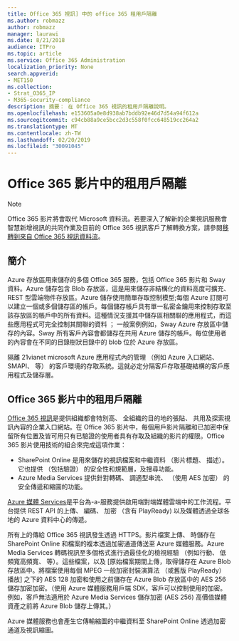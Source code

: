 ```yaml
---
title: Office 365 視訊] 中的 office 365 租用戶隔離
ms.author: robmazz
author: robmazz
manager: laurawi
ms.date: 8/21/2018
audience: ITPro
ms.topic: article
ms.service: Office 365 Administration
localization_priority: None
search.appverid:
- MET150
ms.collection:
- Strat_O365_IP
- M365-security-compliance
description: 摘要： 在 Office 365 視訊的租用戶隔離說明。
ms.openlocfilehash: e153605a0e8d938ab7bddb92e46d7d54a94f612a
ms.sourcegitcommit: c94cb88a9ce5bcc2d3c558f0fcc648519cc264a2
ms.translationtype: MT
ms.contentlocale: zh-TW
ms.lasthandoff: 02/20/2019
ms.locfileid: "30091045"
---
```

# <a name="tenant-isolation-in-office-365-video"></a>Office 365 影片中的租用戶隔離

> [!NOTE]
> Office 365 影片將會取代 Microsoft 資料流。若要深入了解新的企業視訊服務會智慧新增視訊的共同作業及目前的 Office 365 視訊客戶了解轉換方案，請參閱[移轉到來自 Office 365 視訊資料流](https://docs.microsoft.com/stream/)。

## <a name="introduction"></a>簡介
Azure 存放區用來儲存的多個 Office 365 服務，包括 Office 365 影片和 Sway 資料。Azure 儲存包含 Blob 存放區，這是用來儲存非結構化的資料高度可擴充、 REST 型雲端物件存放區。Azure 儲存使用簡單存取控制模型;每個 Azure 訂閱可以建立一個或多個儲存區的帳戶。每個儲存帳戶具有單一私密金鑰用來控制存取至該存放區的帳戶中的所有資料。這種情況支援其中儲存區相關聯的應用程式，而這些應用程式可完全控制其關聯的資料 ； 一般案例例如，Sway Azure 存放區中儲存的內容。Sway 所有客戶內容會都儲存在共用 Azure 儲存的帳戶。每位使用者的內容會在不同的目錄樹狀目錄中的 blob 位於 Azure 存放區。

隔離 21vianet microsoft Azure 應用程式內的管理 （例如 Azure 入口網站、 SMAPI、 等） 的客戶環境的存取系統。這就必定分隔客戶存取基礎結構的客戶應用程式及儲存層。

## <a name="tenant-isolation-in-office-365-video"></a>Office 365 影片中的租用戶隔離
[Office 365 視訊](https://support.office.com/article/Meet-Office-365-Video-ca1cc1a9-a615-46e1-b6a3-40dbd99939a6)是提供組織都會特別高、 全組織的目的地的張貼、 共用及探索視訊內容的企業入口網站。在 Office 365 影片中，每個用戶影片隔離和已加密中保留所有位置及皆可用只有已驗證的使用者具有存取及組織的影片的權限。Office 365 影片使用技術的組合來完成這項作業：
- SharePoint Online 是用來儲存的視訊檔案和中繼資料 （影片標題、 描述）。它也提供 （包括驗證） 的安全性和規範層，及搜尋功能。
- Azure Media Services 提供針對轉碼、 調適型串流、 （使用 AES 加密） 的安全傳遞和縮圖的功能。

[Azure 媒體 Services](https://azure.microsoft.com/services/media-services/)是平台為-a-服務提供啟用端對端媒體雲端中的工作流程。平台提供 REST API 的上傳、 編碼、 加密 （含有 PlayReady) 以及媒體透過全球各地的 Azure 資料中心的傳遞。

所有上的傳給 Office 365 視訊發生透過 HTTPS。影片檔案上傳、 時儲存在 SharePoint Online 和檔案的複本透過加密通道傳送至 Azure 媒體服務。Azure Media Services 轉碼視訊至多個格式進行過最佳化的檢視經驗 （例如行動、 低頻寬高頻寬、 等）。這些檔案，以及 [原始檔案期間上傳，取得儲存在 Azure Blob 存放區中。將檔案使用每個 MPEG 一般加密封裝演算法 （或舊版 PlayReady） 播放] 之下的 AES 128 加密和使用之前儲存在 Azure Blob 存放區中的 AES 256 儲存加密加密。（使用 Azure 媒體服務用戶端 SDK，客戶可以控制使用的加密。例如，客戶無法適用於 Azure Media Services 儲存加密 (AES 256) 高價值媒體資產之前將 Azure Blob 儲存上傳其。）

Azure 媒體服務也會產生它傳輸縮圖的中繼資料至 SharePoint Online 透過加密通道及視訊縮圖。
